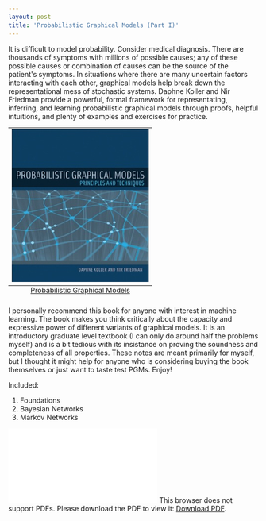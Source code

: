 ```yaml
---
layout: post
title: 'Probabilistic Graphical Models (Part I)'
---
```

It is difficult to model probability. Consider medical diagnosis. There are thousands of symptoms with millions of possible causes; any of these possible causes or combination of causes can be the source of the patient's symptoms. In situations where there are many uncertain factors interacting with each other, graphical models help break down the representational mess of stochastic systems. Daphne Koller and Nir Friedman provide a powerful, formal framework for representating, inferring, and learning probabilistic graphical models through proofs, helpful intuitions, and plenty of examples and exercises for practice.

<table class="image">
<caption align="bottom"><a href="https://www.amazon.com/Probabilistic-Graphical-Models-Principles-Computation/dp/0262013193/ref=sr_1_1?ie=UTF8&qid=1511220417&sr=8-1&keywords=probabilistic+graphical+models">Probabilistic Graphical Models</a></caption>
<tr><td><img src="../images/pgm_cover.jpg"></td></tr>
</table>

I personally recommend this book for anyone with interest in machine learning. The book makes you think critically about the capacity and expressive power of different variants of graphical models. It is an introductory graduate level textbook (I can only do around half the problems myself) and is a bit tedious with its insistance on proving the soundness and completeness of all properties. These notes are meant primarily for myself, but I thought it might help for anyone who is considering buying the book themselves or just want to taste test PGMs. Enjoy!  

Included:
  1. Foundations
  2. Bayesian Networks
  3. Markov Networks
<object data="../images/pgm_notes.pdf" type="application/pdf" width="700px" height="700px">
    <embed src="../images/pgm_notes.pdf">
        This browser does not support PDFs. Please download the PDF to view it: <a href="../images/pgm_notes.pdf">Download PDF</a>.</p>
    </embed>
</object>
